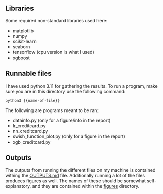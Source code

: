 ## Libraries
Some required non-standard libraries used here:
- matplotlib
- numpy
- scikit-learn
- seaborn
- tensorflow (cpu version is what I used)
- xgboost

## Runnable files
I have used python 3.11 for gathering the results. To run a program, make sure
you are in this directory use the following command:
```bash
python3 {{name-of-file}}
```
The following are programs meant to be ran:
- datainfo.py (only for a figure/info in the report)
- lr_creditcard.py
- nn_creditcard.py
- swish_function_plot.py (only for a figure in the report)
- xgb_creditcard.py

## Outputs
The outputs from running the different files on my machine is contained withing
the [OUTPUTS.md](../OUTPUTS.md) file. Additionally running a lot of the files
produces figures as well. The names of these should be somewhat
self-explanatory, and they are contained within the [figures](../figures/)
directory.
